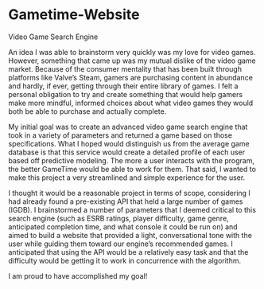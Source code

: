 # Gametime-Website
Video Game Search Engine

An idea I was able to brainstorm very quickly was my love for video games. However, something that came up was my mutual dislike of the video game market. Because of the consumer mentality that has been built through platforms like Valve’s Steam, gamers are purchasing content in abundance and hardly, if ever, getting through their entire library of games. I felt a personal obligation to try and create something that would help gamers make more mindful, informed choices about what video games they would both be able to purchase and actually complete. 

My initial goal was to create an advanced video game search engine that took in a variety of parameters and returned a game based on those specifications. What I hoped would distinguish us from the average game database is that this service would create a detailed profile of each user based off predictive modeling. The more a user interacts with the program, the better GameTime would be able to work for them. That said, I wanted to make this project a very streamlined and simple experience for the user.  

I thought it would be a reasonable project in terms of scope, considering I had already found a pre-existing API that held a large number of games (IGDB). I brainstormed a number of parameters that I deemed critical to this search engine (such as ESRB ratings, player difficulty, game genre, anticipated completion time, and what console it could be run on) and aimed to build a website that provided a light, conversational tone with the user while guiding them toward our engine’s recommended games. I anticipated that using the API would be a relatively easy task and that the difficulty would be getting it to work in concurrence with the algorithm.

I am proud to have accomplished my goal!

